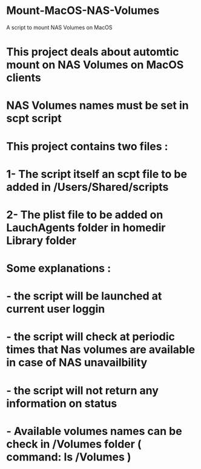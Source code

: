 # Mount-MacOS-NAS-Volumes
A script to mount NAS Volumes on MacOS

# This project deals about automtic mount on NAS Volumes on MacOS clients
# NAS Volumes names must be set in scpt script

# This project contains two files :
# 1- The script itself an scpt file to be added in /Users/Shared/scripts
# 2- The plist file to be added on LauchAgents folder in homedir Library folder

# Some explanations :
# - the script will be launched at current user loggin
# - the script will check at periodic times that Nas volumes are available in case of NAS unavailbility
# - the script will not return any information on status
# - Available volumes names can be check in /Volumes folder ( command: ls /Volumes )

